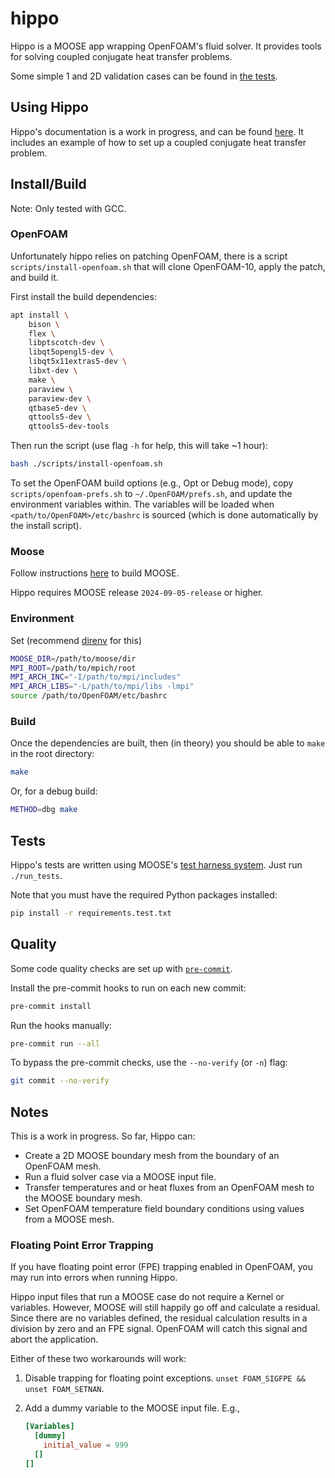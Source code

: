 # hippo

Hippo is a MOOSE app wrapping OpenFOAM's fluid solver.
It provides tools for solving coupled conjugate heat transfer problems.

Some simple 1 and 2D validation cases can be found in
[the tests](https://github.com/aurora-multiphysics/hippo/tree/main/test/tests/multiapps).

## Using Hippo

Hippo's documentation is a work in progress,
and can be found [here](https://aurora-multiphysics.github.io/hippo/).
It includes an example of how to set up
a coupled conjugate heat transfer problem.

## Install/Build

Note: Only tested with GCC.

### OpenFOAM

Unfortunately hippo relies on patching OpenFOAM,
there is a script `scripts/install-openfoam.sh` that will clone
OpenFOAM-10, apply the patch, and build it.

First install the build dependencies:

```bash
apt install \
    bison \
    flex \
    libptscotch-dev \
    libqt5opengl5-dev \
    libqt5x11extras5-dev \
    libxt-dev \
    make \
    paraview \
    paraview-dev \
    qtbase5-dev \
    qttools5-dev \
    qttools5-dev-tools
```

Then run the script (use flag `-h` for help, this will take ~1 hour):

```bash
bash ./scripts/install-openfoam.sh
```

To set the OpenFOAM build options (e.g., Opt or Debug mode),
copy `scripts/openfoam-prefs.sh` to `~/.OpenFOAM/prefs.sh`,
and update the environment variables within.
The variables will be loaded when `<path/to/OpenFOAM>/etc/bashrc` is sourced
(which is done automatically by the install script).

### Moose

Follow instructions
[here](https://mooseframework.inl.gov/getting_started/installation/gcc_install_moose.html)
to build MOOSE.

Hippo requires MOOSE release `2024-09-05-release` or higher.

### Environment

Set (recommend [direnv](https://direnv.net/) for this)

```bash
MOOSE_DIR=/path/to/moose/dir
MPI_ROOT=/path/to/mpich/root
MPI_ARCH_INC="-I/path/to/mpi/includes"
MPI_ARCH_LIBS="-L/path/to/mpi/libs -lmpi"
source /path/to/OpenFOAM/etc/bashrc
```

### Build

Once the dependencies are built, then (in theory) you should be able to `make` in the root directory:

```bash
make
```

Or, for a debug build:

```bash
METHOD=dbg make
```

## Tests

Hippo's tests are written using MOOSE's
[test harness system](https://mooseframework.inl.gov/python/TestHarness.html).
Just run `./run_tests`.

Note that you must have the required Python packages installed:

```bash
pip install -r requirements.test.txt
```

## Quality

Some code quality checks are set up with
[`pre-commit`](https://pre-commit.com/).

Install the pre-commit hooks to run on each new commit:

```bash
pre-commit install
```

Run the hooks manually:

```bash
pre-commit run --all
```

To bypass the pre-commit checks, use the `--no-verify` (or `-n`) flag:

```bash
git commit --no-verify
```

## Notes

This is a work in progress.
So far, Hippo can:

- Create a 2D MOOSE boundary mesh from the boundary of an OpenFOAM mesh.
- Run a fluid solver case via a MOOSE input file.
- Transfer temperatures and or heat fluxes from an OpenFOAM mesh to
  the MOOSE boundary mesh.
- Set OpenFOAM temperature field boundary conditions
  using values from a MOOSE mesh.

### Floating Point Error Trapping

If you have floating point error (FPE) trapping enabled in OpenFOAM,
you may run into errors when running Hippo.

Hippo input files that run a MOOSE case do not require a Kernel or variables.
However, MOOSE will still happily go off and calculate a residual.
Since there are no variables defined,
the residual calculation results in a division by zero and an FPE signal.
OpenFOAM will catch this signal and abort the application.

Either of these two workarounds will work:

1. Disable trapping for floating point exceptions.
   `unset FOAM_SIGFPE && unset FOAM_SETNAN`.

2. Add a dummy variable to the MOOSE input file.
   E.g.,

   ```toml
   [Variables]
     [dummy]
       initial_value = 999
     []
   []
   ```

